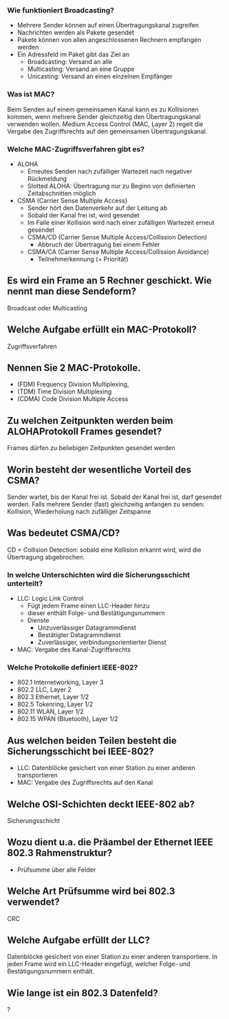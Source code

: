### Wie funktioniert Broadcasting?
* Mehrere Sender können auf einen Übertragungskanal zugreifen
* Nachrichten werden als Pakete gesendet
* Pakete können von allen angeschlossenen Rechnern empfangen werden
* Ein Adressfeld im Paket gibt das Ziel an
    * Broadcasting: Versand an alle
    * Multicasting: Versand an eine Gruppe
    * Unicasting: Versand an einen einzelnen Empfänger

### Was ist MAC?
Beim Senden auf einem gemeinsamen Kanal kann es zu Kollisionen kommen, wenn mehrere Sender gleichzeitig den Übertragungskanal verwenden wollen. Medium Access Control (MAC, Layer 2) regelt die Vergabe des Zugriffsrechts auf den gemeinsamen Übertragungskanal.

### Welche MAC-Zugriffsverfahren gibt es?
* ALOHA
    * Erneutes Senden nach zufälliger Wartezeit nach negativer Rückmeldung
    * Slotted ALOHA: Übertragung nur zu Beginn von definierten Zeitabschnitten möglich
* CSMA (Carrier Sense Multiple Access)
    * Sender hört den Datenverkehr auf der Leitung ab
    * Sobald der Kanal frei ist, wird gesendet
    * Im Falle einer Kollision wird nach einer zufälligen Wartezeit erneut gesendet
    * CSMA/CD (Carrier Sense Multiple Access/Collission Detection)
        * Abbruch der Übertragung bei einem Fehler
    * CSMA/CA (Carrier Sense Multiple Access/Collission Avoidance)
        * Teilnehmerkennung (= Priorität)

## Es wird ein Frame an 5 Rechner geschickt. Wie nennt man diese Sendeform?
Broadcast oder Multicasting

## Welche Aufgabe erfüllt ein MAC-Protokoll?
Zugriffsverfahren

## Nennen Sie 2 MAC-Protokolle.
* (FDM) Frequency Division Multiplexing,
* (TDM) Time Division Multiplexing
* (CDMA) Code Division Multiple Access

## Zu welchen Zeitpunkten werden beim ALOHAProtokoll Frames gesendet?
Frames dürfen zu beliebigen Zeitpunkten gesendet werden

## Worin besteht der wesentliche Vorteil des CSMA?
Sender wartet, bis der Kanal frei ist. Sobald der Kanal frei ist, darf gesendet werden. Falls mehrere Sender (fast) gleichzeitig anfangen zu senden: Kollision, Wiederholung nach zufälliger Zeitspanne

## Was bedeutet CSMA/CD?
CD = Collision Detection: sobald eine Kollision erkannt wird, wird die Übertragung abgebrochen.

### In welche Unterschichten wird die Sicherungsschicht unterteilt?
* LLC: Logic Link Control
    * Fügt jedem Frame einen LLC-Header hinzu
    * dieser enthält Folge- und Bestätigungsnummern
    * Dienste
        * Unzuverlässiger Datagrammdienst
        * Bestätigter Datagrammdienst
        * Zuverlässiger, verbindungsorientierter Dienst
* MAC: Vergabe des Kanal-Zugriffsrechts 

### Welche Protokolle definiert IEEE-802?
* 802.1 Internetworking, Layer 3
* 802.2 LLC, Layer 2
* 802.3 Ethernet, Layer 1/2
* 802.5 Tokenring, Layer 1/2
* 802.11 WLAN, Layer 1/2
* 802.15 WPAN (Bluetooth), Layer 1/2

## Aus welchen beiden Teilen besteht die Sicherungsschicht bei IEEE-802?
* LLC: Datenblöcke gesichert von einer Station zu einer anderen transportieren
* MAC: Vergabe des Zugriffsrechts auf den Kanal

## Welche OSI-Schichten deckt IEEE-802 ab?
Sicherungsschicht

## Wozu dient u.a. die Präambel der Ethernet IEEE 802.3 Rahmenstruktur?
* Prüfsumme über alle Felder

## Welche Art Prüfsumme wird bei 802.3 verwendet?
CRC

## Welche Aufgabe erfüllt der LLC?
Datenblöcke gesichert von einer Station zu einer anderen transportiere. In jeden Frame wird ein LLC-Header eingefügt, welcher Folge- und Bestätigungsnummern enthält.

## Wie lange ist ein 802.3 Datenfeld?
?

